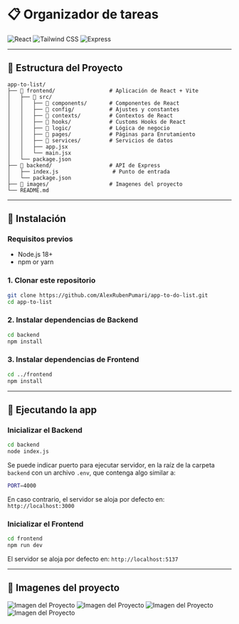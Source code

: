 # 📋 Organizador de tareas
![React](https://img.shields.io/badge/React-19.1.0-blue?style=for-the-badge&logo=react)
![Tailwind CSS](https://img.shields.io/badge/Tailwind_CSS-3.4.17-38B2AC?style=for-the-badge&logo=tailwind-css)
![Express](https://img.shields.io/badge/Express-5.1.0-green?style=for-the-badge&logo=express)

---

## 📁 Estructura del Proyecto

```
app-to-list/
├── 📁 frontend/                 # Aplicación de React + Vite
│   ├── 📁 src/
│   │   ├── 📁 components/       # Componentes de React
│   │   ├── 📁 config/           # Ajustes y constantes
│   │   ├── 📁 contexts/         # Contextos de React
│   │   ├── 📁 hooks/            # Customs Hooks de React
│   │   ├── 📁 logic/            # Lógica de negocio
│   │   ├── 📁 pages/            # Páginas para Enrutamiento
│   │   ├── 📁 services/         # Servicios de datos
│   │   ├── app.jsx 
│   │   └── main.jsx 
│   └── package.json
├── 📁 backend/                  # API de Express
│   ├── index.js                 # Punto de entrada
│   └── package.json
├── 📁 images/                   # Imagenes del proyecto
└── README.md
```

---

## 🚀 Instalación

### Requisitos previos
- Node.js 18+ 
- npm or yarn

### 1. Clonar este repositorio
```bash
git clone https://github.com/AlexRubenPumari/app-to-do-list.git
cd app-to-list
```

### 2. Instalar dependencias de Backend
```bash
cd backend
npm install
```

### 3. Instalar dependencias de Frontend
```bash
cd ../frontend
npm install
```

---

## 🚀 Ejecutando la app

### Inicializar el Backend
```bash
cd backend
node index.js
```
Se puede indicar puerto para ejecutar servidor, en la raíz de la carpeta `backend` con un archivo `.env`, que contenga algo similar a:
```bash
PORT=4000
```
En caso contrario, el servidor se aloja por defecto en: `http://localhost:3000` 

### Inicializar el Frontend
```bash
cd frontend
npm run dev
```
El servidor se aloja por defecto en: `http://localhost:5137`

---

## 🎨 Imagenes del proyecto

![Imagen del Proyecto](images/img_1.png)
![Imagen del Proyecto](images/img_2.png)
![Imagen del Proyecto](images/img_3.png)
![Imagen del Proyecto](images/img_4.png)